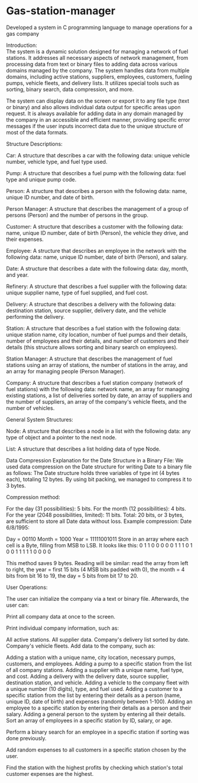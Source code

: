 # Gas-station-manager
Developed a system in C programming language to manage operations for a gas company

Introduction:<br>
The system is a dynamic solution designed for managing a network of fuel stations. It addresses all necessary aspects of network management, from processing data from text or binary files to adding data across various domains managed by the company. The system handles data from multiple domains, including active stations, suppliers, employees, customers, fueling pumps, vehicle fleets, and delivery lists. It utilizes special tools such as sorting, binary search, data compression, and more.

The system can display data on the screen or export it to any file type (text or binary) and also allows individual data output for specific areas upon request. It is always available for adding data in any domain managed by the company in an accessible and efficient manner, providing specific error messages if the user inputs incorrect data due to the unique structure of most of the data formats.

Structure Descriptions:

Car:
A structure that describes a car with the following data: unique vehicle number, vehicle type, and fuel type used.

Pump:
A structure that describes a fuel pump with the following data: fuel type and unique pump code.

Person:
A structure that describes a person with the following data: name, unique ID number, and date of birth.

Person Manager:
A structure that describes the management of a group of persons (Person) and the number of persons in the group.

Customer:
A structure that describes a customer with the following data: name, unique ID number, date of birth (Person), the vehicle they drive, and their expenses.

Employee:
A structure that describes an employee in the network with the following data: name, unique ID number, date of birth (Person), and salary.

Date:
A structure that describes a date with the following data: day, month, and year.

Refinery:
A structure that describes a fuel supplier with the following data: unique supplier name, type of fuel supplied, and fuel cost.

Delivery:
A structure that describes a delivery with the following data: destination station, source supplier, delivery date, and the vehicle performing the delivery.

Station:
A structure that describes a fuel station with the following data: unique station name, city location, number of fuel pumps and their details, number of employees and their details, and number of customers and their details (this structure allows sorting and binary search on employees).

Station Manager:
A structure that describes the management of fuel stations using an array of stations, the number of stations in the array, and an array for managing people (Person Manager).

Company:
A structure that describes a fuel station company (network of fuel stations) with the following data: network name, an array for managing existing stations, a list of deliveries sorted by date, an array of suppliers and the number of suppliers, an array of the company's vehicle fleets, and the number of vehicles.

General System Structures:

Node:
A structure that describes a node in a list with the following data: any type of object and a pointer to the next node.

List:
A structure that describes a list holding data of type Node.

Data Compression Explanation for the Date Structure in a Binary File:
We used data compression on the Date structure for writing Date to a binary file as follows:
The Date structure holds three variables of type int (4 bytes each), totaling 12 bytes. By using bit packing, we managed to compress it to 3 bytes.

Compression method:

For the day (31 possibilities): 5 bits.
For the month (12 possibilities): 4 bits.
For the year (2048 possibilities, limited): 11 bits.
Total: 20 bits, or 3 bytes, are sufficient to store all Date data without loss.
Example compression:
Date 6/8/1995:

Day = 00110
Month = 1000
Year = 11111001011
Store in an array where each cell is a Byte, filling from MSB to LSB. It looks like this:
0 1 1 0 0 0 0 0 1 1 1 0 1 0 0 1 1 1 1 1 0 0 0 0

This method saves 9 bytes. Reading will be similar: read the array from left to right, the year = first 15 bits (4 MSB bits padded with 0), the month = 4 bits from bit 16 to 19, the day = 5 bits from bit 17 to 20.

User Operations:

The user can initialize the company via a text or binary file. Afterwards, the user can:

Print all company data at once to the screen.

Print individual company information, such as:

All active stations.
All supplier data.
Company's delivery list sorted by date.
Company's vehicle fleets.
Add data to the company, such as:

Adding a station with a unique name, city location, necessary pumps, customers, and employees.
Adding a pump to a specific station from the list of all company stations.
Adding a supplier with a unique name, fuel type, and cost.
Adding a delivery with the delivery date, source supplier, destination station, and vehicle.
Adding a vehicle to the company fleet with a unique number (10 digits), type, and fuel used.
Adding a customer to a specific station from the list by entering their details as a person (name, unique ID, date of birth) and expenses (randomly between 1-100).
Adding an employee to a specific station by entering their details as a person and their salary.
Adding a general person to the system by entering all their details.
Sort an array of employees in a specific station by ID, salary, or age.

Perform a binary search for an employee in a specific station if sorting was done previously.

Add random expenses to all customers in a specific station chosen by the user.

Find the station with the highest profits by checking which station's total customer expenses are the highest.

